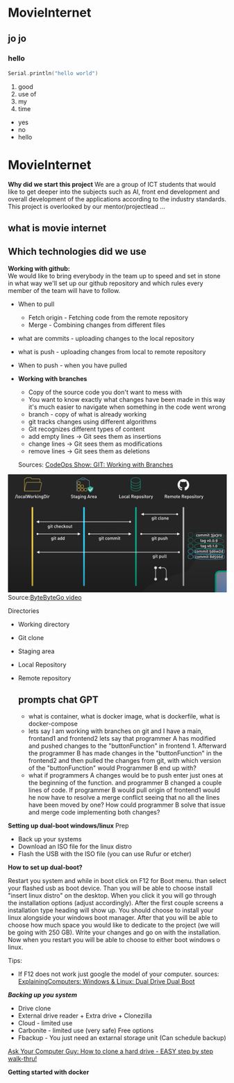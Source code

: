 # MovieInternet

## jo jo

### hello

```C
Serial.println("hello world")
```

1. good
2. use of
3. my
4. time

- yes
- no
- hello

# MovieInternet

**Why did we start this project**
We are a group of ICT students that would like to get deeper into the subjects such as AI, front end development and overall development of the applications according to the industry standards. This project is overlooked by our mentor/projectlead ... 


**what is movie internet**
---

**Which technologies did we use**
---

**Working with github:**  
We would like to bring everybody in the team up to speed and set in stone in what way we'll set up our github repository and which rules every member of the team will have to follow. 



*   When to pull
    * Fetch origin - Fetching code from the remote repository
    * Merge - Combining changes from different files
  
* what are commits - uploading changes to the local repository
* what is push - uploading changes from local to remote repository
* When to push - when you have pulled
*   
  **Working with branches**

  * Copy of the source code you don't want to mess with
  * You want to know exactly what changes have been made in this way it's much easier to navigate when something in the code went wrong 
  * branch - copy of what is already working
  * git tracks changes using different algorithms
  * Git recognizes different types of content
  * add empty lines → Git sees them as insertions
  * change lines → Git sees them as modifications
  * remove lines → Git sees them as deletions
  

  Sources:
  [CodeOps Show: GIT: Working with Branches](https://www.youtube.com/watch?v=JTE2Fn_sCZs)

![alt text](image.png)  
Source:[ByteByteGo video](https://www.youtube.com/watch?v=e9lnsKot_SQ)

Directories
* Working directory
- Git clone
* Staging area
* Local Repository
* Remote repository

  prompts chat GPT 
  ---

  - what is container, what is docker image, what is dockerfile, what is docker-compose
  - lets say I am working with branches on git and I have a main, frontand1 and frontend2 lets say that programmer A has modified and pushed changes to the "buttonFunction" in frontend 1. Afterward the programmer B has made changes in the "buttonFunction" in the frontend2 and then pulled the changes from git, with which version of the "buttonFunction" would Programmer B end up with?
  - what if programmers A changes would be to push enter just ones at the beginning of the function. and programmer B changed a couple lines of code. 
  If programmer B would pull origin of frontend1 would he now have to resolve a merge conflict seeing that no all the lines have been moved by one?
  How could programmer B solve that issue and merge code implementing both changes?





**Setting up dual-boot windows/linux**
Prep
* Back up your systems
* Download an ISO file for the linux distro
* Flash the USB with the ISO file (you can use Rufur or etcher)


**How to set up dual-boot?**

Restart you system and while in boot click on F12 for Boot menu. than select your flashed usb as boot device. Than you will be able to choose install "insert linux distro" on the desktop. When you click it you will go through the installation options (adjust accordingly). After the first couple screens a installation type heading will show up. You should choose to install your linux alongside your windows boot manager. After that you will be able to choose how much space you would like to dedicate to the project (we will be going with 250 GB). Write your changes and go on with the installation. Now when you restart you will be able to choose to either boot windows o linux.

Tips:
* If F12 does not work just google the model of your computer.
sources:  
[ExplainingComputers: Windows & Linux: Dual Drive Dual Boot](https://www.youtube.com/watch?v=KWVte9WGxGE)

***Backing up you system***

* Drive clone
* External drive reader + Extra drive + Clonezilla
* Cloud - limited use
* Carbonite - limited use (very safe)
Free options
* Fbackup - You just need an extarnal storage unit (Can schedule backup)

[Ask Your Computer Guy: How to clone a hard drive - EASY step by step walk-thru!](https://www.youtube.com/watch?v=-89EcTjzl4M&t=832s)  

**Getting started with docker**

